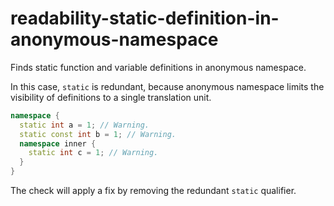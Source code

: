 # readability-static-definition-in-anonymous-namespace

Finds static function and variable definitions in anonymous namespace.

In this case, `static` is redundant, because anonymous namespace limits
the visibility of definitions to a single translation unit.

```c++
namespace {
  static int a = 1; // Warning.
  static const int b = 1; // Warning.
  namespace inner {
    static int c = 1; // Warning.
  }
}
```

The check will apply a fix by removing the redundant `static` qualifier.

